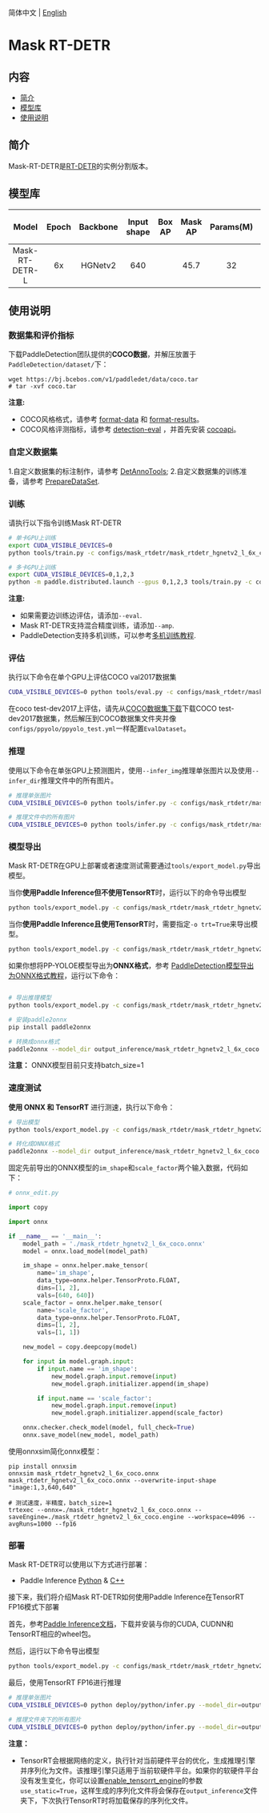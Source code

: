 简体中文 | [English](README.md)

# Mask RT-DETR

## 内容
- [简介](#简介)
- [模型库](#模型库)
- [使用说明](#使用说明)

## 简介
Mask-RT-DETR是[RT-DETR](../rtdetr/README.md)的实例分割版本。

## 模型库
|        Model        | Epoch | Backbone | Input shape | Box AP | Mask AP | Params(M) | FLOPs(G) | T4 TensorRT FP16(FPS) | Pretrained Model |                      config                      |
|:-------------------:|:-----:|:--------:|:-----------:|:------:|:-------:|:---------:|:--------:|:---------------------:|:----------------:|:------------------------------------------------:|
|   Mask-RT-DETR-L    |  6x   | HGNetv2  |     640     |        |  45.7   |    32     |   120    |          90           |                  |   [config](mask_rtdetr_hgnetv2_l_6x_coco.yml)    |


## 使用说明

### 数据集和评价指标

下载PaddleDetection团队提供的**COCO数据**，并解压放置于`PaddleDetection/dataset/`下：

```
wget https://bj.bcebos.com/v1/paddledet/data/coco.tar
# tar -xvf coco.tar
```

**注意:**
 - COCO风格格式，请参考 [format-data](https://cocodataset.org/#format-data) 和 [format-results](https://cocodataset.org/#format-results)。
 - COCO风格评测指标，请参考 [detection-eval](https://cocodataset.org/#detection-eval) ，并首先安装 [cocoapi](https://github.com/cocodataset/cocoapi)。

### 自定义数据集

1.自定义数据集的标注制作，请参考 [DetAnnoTools](https://github.com/PaddlePaddle/PaddleDetection/blob/release/2.5/docs/tutorials/data/DetAnnoTools.md);
2.自定义数据集的训练准备，请参考 [PrepareDataSet](https://github.com/PaddlePaddle/PaddleDetection/blob/release/2.5/docs/tutorials/data/PrepareDetDataSet.md).


### 训练

请执行以下指令训练Mask RT-DETR

```bash
# 单卡GPU上训练
export CUDA_VISIBLE_DEVICES=0
python tools/train.py -c configs/mask_rtdetr/mask_rtdetr_hgnetv2_l_6x_coco.yml --eval

# 多卡GPU上训练
export CUDA_VISIBLE_DEVICES=0,1,2,3
python -m paddle.distributed.launch --gpus 0,1,2,3 tools/train.py -c configs/mask_rtdetr/mask_rtdetr_hgnetv2_l_6x_coco.yml --amp --eval
```
**注意:**
- 如果需要边训练边评估，请添加`--eval`.
- Mask RT-DETR支持混合精度训练，请添加`--amp`.
- PaddleDetection支持多机训练，可以参考[多机训练教程](../../docs/tutorials/DistributedTraining_cn.md).

### 评估

执行以下命令在单个GPU上评估COCO val2017数据集

```bash
CUDA_VISIBLE_DEVICES=0 python tools/eval.py -c configs/mask_rtdetr/mask_rtdetr_hgnetv2_l_6x_coco.yml -o weights=${model_params_path}
```

在coco test-dev2017上评估，请先从[COCO数据集下载](https://cocodataset.org/#download)下载COCO test-dev2017数据集，然后解压到COCO数据集文件夹并像`configs/ppyolo/ppyolo_test.yml`一样配置`EvalDataset`。

### 推理

使用以下命令在单张GPU上预测图片，使用`--infer_img`推理单张图片以及使用`--infer_dir`推理文件中的所有图片。


```bash
# 推理单张图片
CUDA_VISIBLE_DEVICES=0 python tools/infer.py -c configs/mask_rtdetr/mask_rtdetr_hgnetv2_l_6x_coco.yml -o weights=${model_params_path} --infer_img=demo/000000014439_640x640.jpg

# 推理文件中的所有图片
CUDA_VISIBLE_DEVICES=0 python tools/infer.py -c configs/mask_rtdetr/mask_rtdetr_hgnetv2_l_6x_coco.yml -o weights=${model_params_path} --infer_dir=demo
```

### 模型导出

Mask RT-DETR在GPU上部署或者速度测试需要通过`tools/export_model.py`导出模型。

当你**使用Paddle Inference但不使用TensorRT**时，运行以下的命令导出模型

```bash
python tools/export_model.py -c configs/mask_rtdetr/mask_rtdetr_hgnetv2_l_6x_coco.yml -o weights=${model_params_path}
```

当你**使用Paddle Inference且使用TensorRT**时，需要指定`-o trt=True`来导出模型。

```bash
python tools/export_model.py -c configs/mask_rtdetr/mask_rtdetr_hgnetv2_l_6x_coco.yml -o weights=${model_params_path} trt=True
```

如果你想将PP-YOLOE模型导出为**ONNX格式**，参考
[PaddleDetection模型导出为ONNX格式教程](../../deploy/EXPORT_ONNX_MODEL.md)，运行以下命令：

```bash

# 导出推理模型
python tools/export_model.py -c configs/mask_rtdetr/mask_rtdetr_hgnetv2_l_6x_coco.yml --output_dir=output_inference -o weights=${model_params_path} trt=True

# 安装paddle2onnx
pip install paddle2onnx

# 转换成onnx格式
paddle2onnx --model_dir output_inference/mask_rtdetr_hgnetv2_l_6x_coco --model_filename model.pdmodel --params_filename model.pdiparams --opset_version 16 --save_file mask_rtdetr_hgnetv2_l_6x_coco.onnx
```

**注意：** ONNX模型目前只支持batch_size=1

### 速度测试

**使用 ONNX 和 TensorRT** 进行测速，执行以下命令：

```bash
# 导出模型
python tools/export_model.py -c configs/mask_rtdetr/mask_rtdetr_hgnetv2_l_6x_coco.yml --output_dir=output_inference -o weights=${model_params_path} trt=True

# 转化成ONNX格式
paddle2onnx --model_dir output_inference/mask_rtdetr_hgnetv2_l_6x_coco --model_filename model.pdmodel --params_filename model.pdiparams --opset_version 16 --save_file mask_rtdetr_hgnetv2_l_6x_coco.onnx

```

固定先前导出的ONNX模型的`im_shape`和`scale_factor`两个输入数据，代码如下：
```python
# onnx_edit.py

import copy

import onnx

if __name__ == '__main__':
    model_path = './mask_rtdetr_hgnetv2_l_6x_coco.onnx'
    model = onnx.load_model(model_path)

    im_shape = onnx.helper.make_tensor(
        name='im_shape',
        data_type=onnx.helper.TensorProto.FLOAT,
        dims=[1, 2],
        vals=[640, 640])
    scale_factor = onnx.helper.make_tensor(
        name='scale_factor',
        data_type=onnx.helper.TensorProto.FLOAT,
        dims=[1, 2],
        vals=[1, 1])

    new_model = copy.deepcopy(model)

    for input in model.graph.input:
        if input.name == 'im_shape':
            new_model.graph.input.remove(input)
            new_model.graph.initializer.append(im_shape)

        if input.name == 'scale_factor':
            new_model.graph.input.remove(input)
            new_model.graph.initializer.append(scale_factor)

    onnx.checker.check_model(model, full_check=True)
    onnx.save_model(new_model, model_path)
```

使用onnxsim简化onnx模型：
```shell
pip install onnxsim
onnxsim mask_rtdetr_hgnetv2_l_6x_coco.onnx mask_rtdetr_hgnetv2_l_6x_coco.onnx --overwrite-input-shape "image:1,3,640,640"
```

```shell
# 测试速度，半精度，batch_size=1
trtexec --onnx=./mask_rtdetr_hgnetv2_l_6x_coco.onnx --saveEngine=./mask_rtdetr_hgnetv2_l_6x_coco.engine --workspace=4096 --avgRuns=1000 --fp16
```


### 部署

Mask RT-DETR可以使用以下方式进行部署：
  - Paddle Inference [Python](../../deploy/python) & [C++](../../deploy/cpp)

接下来，我们将介绍Mask RT-DETR如何使用Paddle Inference在TensorRT FP16模式下部署

首先，参考[Paddle Inference文档](https://www.paddlepaddle.org.cn/inference/master/user_guides/download_lib.html#python)，下载并安装与你的CUDA, CUDNN和TensorRT相应的wheel包。

然后，运行以下命令导出模型

```bash
python tools/export_model.py -c configs/mask_rtdetr/mask_rtdetr_hgnetv2_l_6x_coco.yml --output_dir=output_inference -o weights=${model_params_path} trt=True
```

最后，使用TensorRT FP16进行推理

```bash
# 推理单张图片
CUDA_VISIBLE_DEVICES=0 python deploy/python/infer.py --model_dir=output_inference/mask_rtdetr_hgnetv2_l_6x_coco --image_file=demo/000000014439_640x640.jpg --device=gpu --run_mode=trt_fp16

# 推理文件夹下的所有图片
CUDA_VISIBLE_DEVICES=0 python deploy/python/infer.py --model_dir=output_inference/mask_rtdetr_hgnetv2_l_6x_coco --image_dir=demo/ --device=gpu  --run_mode=trt_fp16

```

**注意：**
- TensorRT会根据网络的定义，执行针对当前硬件平台的优化，生成推理引擎并序列化为文件。该推理引擎只适用于当前软硬件平台。如果你的软硬件平台没有发生变化，你可以设置[enable_tensorrt_engine](https://github.com/PaddlePaddle/PaddleDetection/blob/release/2.4/deploy/python/infer.py#L660)的参数`use_static=True`，这样生成的序列化文件将会保存在`output_inference`文件夹下，下次执行TensorRT时将加载保存的序列化文件。


